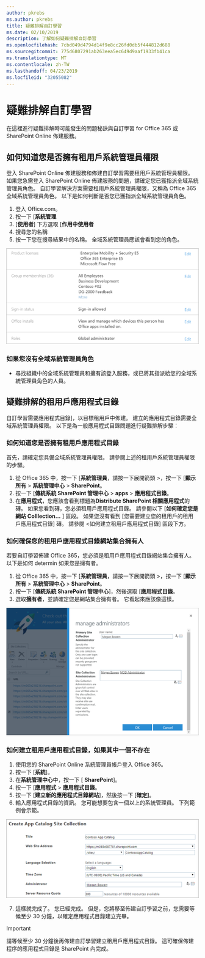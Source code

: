 ```yaml
---
author: pkrebs
ms.author: pkrebs
title: 疑難排解自訂學習
ms.date: 02/10/2019
description: 了解如何疑難排解自訂學習
ms.openlocfilehash: 7cbd049d4794d14f9e8cc26fd0db5f444812d688
ms.sourcegitcommit: 775d6807291ab263eea5ec649d9aaf1933fb41ca
ms.translationtype: MT
ms.contentlocale: zh-TW
ms.lasthandoff: 04/23/2019
ms.locfileid: "32055082"
---
```

# <a name="troubleshoot-custom-learning"></a>疑難排解自訂學習

在這裡進行疑難排解時可能發生的問題秘訣與自訂學習 for Office 365 或 SharePoint Online 佈建服務。

## <a name="how-to-know-if-you-have-tenant-admin-permissions"></a>如何知道您是否擁有租用戶系統管理員權限

登入 SharePoint Online 佈建服務和佈建自訂學習需要租用戶系統管理員權限。 如果您急需登入 SharePoint Online 佈建服務的問題，請確定您已獲指派全域系統管理員角色。 自訂學習解決方案需要租用戶系統管理員權限，又稱為 Office 365 全域系統管理員角色。 以下是如何判斷是否您已獲指派全域系統管理員角色。

1.  登入 Office.com。
2.  按一下 [**系統管理**
3.  [**使用者**] 下方選取 [**作用中使用者**
4.  搜尋您的名稱
5.  按一下您在搜尋結果中的名稱。 全域系統管理員應該會看到您的角色。

![cg globaladminrole.png](media/cg-globaladminrole.png)

### <a name="if-you-dont-have-the-global-administrator-role"></a>如果您沒有全域系統管理員角色
- 尋找組織中的全域系統管理員和擁有該登入服務，或已將其指派給您的全域系統管理員角色的人員。

## <a name="tenant-app-catalog-troubleshooting"></a>疑難排解的租用戶應用程式目錄
自訂學習需要應用程式目錄]，以目標租用戶中佈建。 建立的應用程式目錄需要全域系統管理員權限。 以下是為一般應用程式目錄問題進行疑難排解步驟：

### <a name="how-to-know-if-you-have-a-tenant-app-catalog"></a>如何知道您是否擁有租用戶應用程式目錄 
首先，請確定您具備全域系統管理員權限。 請參閱上述的租用戶系統管理員權限的步驟。

1. 從 Office 365 中，按一下 [**系統管理員**，請按一下展開箭頭 >，按一下 [**顯示所有** > **系統管理中心** > **SharePoint**。
2. 按一下 [**傳統系統 SharePoint 管理中心** > **apps** > **應用程式目錄**。
3. 在**應用程式**，您應該會看到標題為**Distribute SharePoint 相關應用程式**的磚。 如果您看到磚，您必須租用戶應用程式目錄。 請參閱以下 [**如何確定您是網站 Colllection...** ] 區段。 如果您沒有看到 [您需要建立您的租用戶的租用戶應用程式目錄] 磚。 請參閱 <<c0>如何建立租用戶應用程式目錄] 區段下方。

### <a name="how-to-ensure-you-are-a-site-collection-owner-on-the-tenant-app-catalog"></a>如何確保您的租用戶應用程式目錄網站集合擁有人 
若要自訂學習佈建 Office 365，您必須是租用戶應用程式目錄網站集合擁有人。 以下是如何 determin 如果您是擁有者。

1. 從 Office 365 中，按一下 [**系統管理員**，請按一下展開箭頭 >，按一下 [**顯示所有** > **系統管理中心** > **SharePoint**。
2. 按一下 [**傳統系統 SharePoint 管理中心**]，然後選取 [**應用程式目錄**。
3. 選取**擁有者**，並請確定您是網站集合擁有者。 它看起來應該像這樣。
 
![cg sitecollectionowner.png](media/cg-sitecollectionowner.png)

### <a name="how-to-create-a-tenant-app-catalog-if-one-doesnt-exists"></a>如何建立租用戶應用程式目錄，如果其中一個不存在 
1. 使用您的 SharePoint Online 系統管理員帳戶登入 Office 365。
2. 按一下 [**系統**]。
3. 在**系統管理中心**中，按一下 [ **SharePoint**]。 
4. 按一下 [**應用程式** > **應用程式目錄**。
5. 按一下 [**建立新的應用程式目錄網站**]，然後按一下 [**確定]**。 
6.  輸入應用程式目錄的資訊。 您可能想要包含一個以上的系統管理員。 下列範例會示範。  

![cg appcatalogfinish.png](media/cg-appcatalogfinish.png)

7.  這樣就完成了。 您已經完成。 但是，您將移至佈建自訂學習之前，您需要等候至少 30 分鐘，以確定應用程式目錄建立完畢。 

> [!IMPORTANT]
> 請等候至少 30 分鐘後再佈建自訂學習建立租用戶應用程式目錄。 這可確保佈建程序的應用程式目錄是 SharePoint 內完成。 